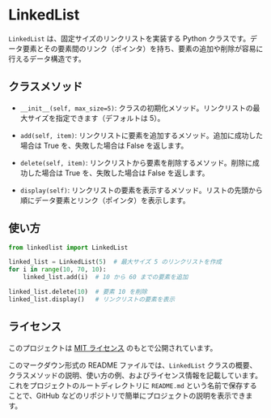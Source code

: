 # LinkedList

`LinkedList` は、固定サイズのリンクリストを実装する Python クラスです。データ要素とその要素間のリンク（ポインタ）を持ち、要素の追加や削除が容易に行えるデータ構造です。

## クラスメソッド

- `__init__(self, max_size=5)`:
  クラスの初期化メソッド。リンクリストの最大サイズを指定できます（デフォルトは 5）。

- `add(self, item)`:
  リンクリストに要素を追加するメソッド。追加に成功した場合は True を、失敗した場合は False を返します。

- `delete(self, item)`:
  リンクリストから要素を削除するメソッド。削除に成功した場合は True を、失敗した場合は False を返します。

- `display(self)`:
  リンクリストの要素を表示するメソッド。リストの先頭から順にデータ要素とリンク（ポインタ）を表示します。

## 使い方

```python
from linkedlist import LinkedList

linked_list = LinkedList(5)  # 最大サイズ 5 のリンクリストを作成
for i in range(10, 70, 10):
    linked_list.add(i)  # 10 から 60 までの要素を追加

linked_list.delete(10)  # 要素 10 を削除
linked_list.display()   # リンクリストの要素を表示
```

## ライセンス

このプロジェクトは [MIT ライセンス](LICENSE) のもとで公開されています。

このマークダウン形式の README ファイルでは、`LinkedList` クラスの概要、クラスメソッドの説明、使い方の例、およびライセンス情報を記載しています。これをプロジェクトのルートディレクトリに `README.md` という名前で保存することで、GitHub などのリポジトリで簡単にプロジェクトの説明を表示できます。